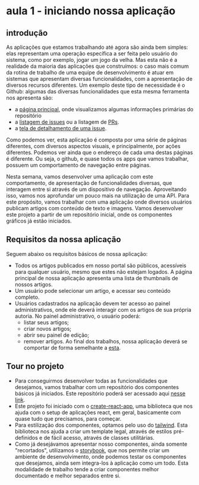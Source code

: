 # aula 1 - iniciando nossa aplicação

## introdução

As aplicações que estamos trabalhando até agora são ainda bem simples: elas representam uma operação específica a ser feita pelo usuário do sistema, como por exemplo, jogar um jogo da velha. Mas esta não é a realidade da maioria das aplicações que construímos: o caso mais comum da rotina de trabalho de uma equipe de desenvolvimento é atuar em sistemas que apresentam diversas funcionalidades, com a apresentação de diversos recursos diferentes. Um exemplo deste tipo de necessidade é o Github: algumas das diversas funcionalidades que esta mesma ferramenta nos apresenta são:

- a [página principal](https://github.com/facebook/react), onde visualizamos algumas informações primárias do repositório
- a [listagem de issues](https://github.com/facebook/react/issues) ou a listagem de [PRs](https://github.com/facebook/react/pulls).
- a [tela de detalhamento de uma issue](https://github.com/facebook/react/issues/24170).

Como podemos ver, esta aplicação é composta por uma série de páginas diferentes, com diversos aspectos visuais, e principalmente, por ações diferentes. Podemos ver ainda que o endereço de cada uma destas páginas é diferente. Ou seja, o github, e quase todos os apps que vamos trabalhar, possuem um comportamento de navegação entre páginas.

Nesta semana, vamos desenvolver uma aplicação com este comportamento, de apresentação de funcionalidades diversas, que interagem entre si através de um dispositivo de navegação. Aproveitando isso, vamos nos aprofundar um pouco mais na utilização de uma API. Para este propósito, vamos trabalhar com uma aplicação onde diversos usuários publicam artigos com conteúdo de texto e imagens. Vamos desenvolver este projeto a partir de um repositório inicial, onde os componentes gráficos já estão iniciados.

## Requisitos da nossa aplicação

Seguem abaixo os requisitos básicos de nossa aplicação:

- Todos os artigos publicados em nosso portal são públicos, acessíveis para qualquer usuário, mesmo que estes não estejam logados. A página principal de nossa aplicação apresenta uma lista de thumbnails de nossos artigos.
- Um usuário pode selecionar um artigo, e acessar seu conteúdo completo.
- Usuários cadastrados na aplicação devem ter acesso ao painel administrativos, onde ele deverá interagir com os artigos de sua própria autoria. No painel administrativo, o usuário poderá:
  - listar seus artigos;
  - criar novos artigos;
  - abrir seu painel de edição;
  - remover artigos.
Ao final dos trabalhos, nossa aplicação deverá se comportar de forma semelhante a [esta](http://3.221.159.196:3308/). 
<!-- 
http://3.221.159.196:3307/api-docs/#/ -->

## Tour no projeto

- Para conseguirmos desenvolver todas as funcionalidades que desejamos, vamos trabalhar com um repositório dos componentes básicos já iniciados. Este repositório poderá ser acessado aqui [nesse link](https://github.com/pauloFernandes/raro-academy-medium-app).
- Este projeto foi iniciado com o [create-react-app](https://create-react-app.dev/), uma biblioteca que nos ajuda com o setup de aplicações react, em geral, basicamente com quase tudo que precisamos, para começar.
- Para estilização dos componentes, optamos pelo uso do [tailwind](https://tailwindcss.com/). Esta biblioteca nos ajuda a criar um template legal, através de estilos pré-definidos e de fácil acesso, através de classes utilitárias.
- Como já desejávamos apresentar nosso componentes, ainda somente "recortados", utilizamos o [storybook](https://storybook.js.org/), que nos permite criar um ambiente de desenvolvimento, onde podemos testar os componentes que desejamos, ainda sem integra-los à aplicação como um todo. Esta modalidade de trabalho tende a criar componentes melhor documentado e melhor separados entre si.